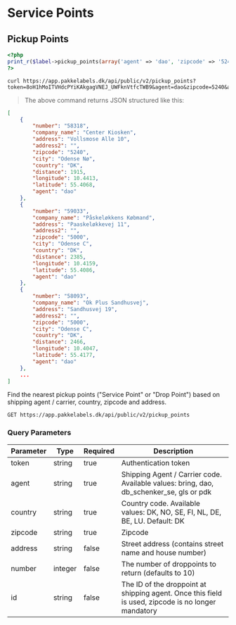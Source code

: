 # Service Points

## Pickup Points
```php
<?php
print_r($label->pickup_points(array('agent' => 'dao', 'zipcode' => '5240', 'address' => 'Strandvejen 6')));
?>
```

```shell
curl https://app.pakkelabels.dk/api/public/v2/pickup_points?token=8oH1hMoITVHdcPYiKAkgagVNEJ_UWFknVtfcTWB9&agent=dao&zipcode=5240&address=Strandvejen%206
```

> The above command returns JSON structured like this:

```json
[
    {
        "number": "58318",
        "company_name": "Center Kiosken",
        "address": "Vollsmose Alle 10",
        "address2": "",
        "zipcode": "5240",
        "city": "Odense Nø",
        "country": "DK",
        "distance": 1915,
        "longitude": 10.4413,
        "latitude": 55.4068,
        "agent": "dao"
    },
    {
        "number": "59033",
        "company_name": "Påskeløkkens Købmand",
        "address": "Paaskeløkkevej 11",
        "address2": "",
        "zipcode": "5000",
        "city": "Odense C",
        "country": "DK",
        "distance": 2385,
        "longitude": 10.4159,
        "latitude": 55.4086,
        "agent": "dao"
    },
    {
        "number": "58093",
        "company_name": "Ok Plus Sandhusvej",
        "address": "Sandhusvej 19",
        "address2": "",
        "zipcode": "5000",
        "city": "Odense C",
        "country": "DK",
        "distance": 2466,
        "longitude": 10.4047,
        "latitude": 55.4177,
        "agent": "dao"
    },
    ...
]
```

Find the nearest pickup points ("Service Point" or "Drop Point") based on shipping agent / carrier, country, zipcode and address.

`GET https://app.pakkelabels.dk/api/public/v2/pickup_points`

### Query Parameters

Parameter | Type        | Required | Description
--------- | ----------- | ----------- | -----------
token| string | true | Authentication token
agent| string | true | Shipping Agent / Carrier code. Available values: bring, dao, db_schenker_se, gls or pdk
country | string | true | Country code. Available values: DK, NO, SE, FI, NL, DE, BE, LU. Default: DK
zipcode | string | true | Zipcode
address | string | false | Street address (contains street name and house number)
number| integer | false | The number of droppoints to return (defaults to 10)
id| string | false | The ID of the droppoint at shipping agent. Once this field is used, zipcode is no longer mandatory
